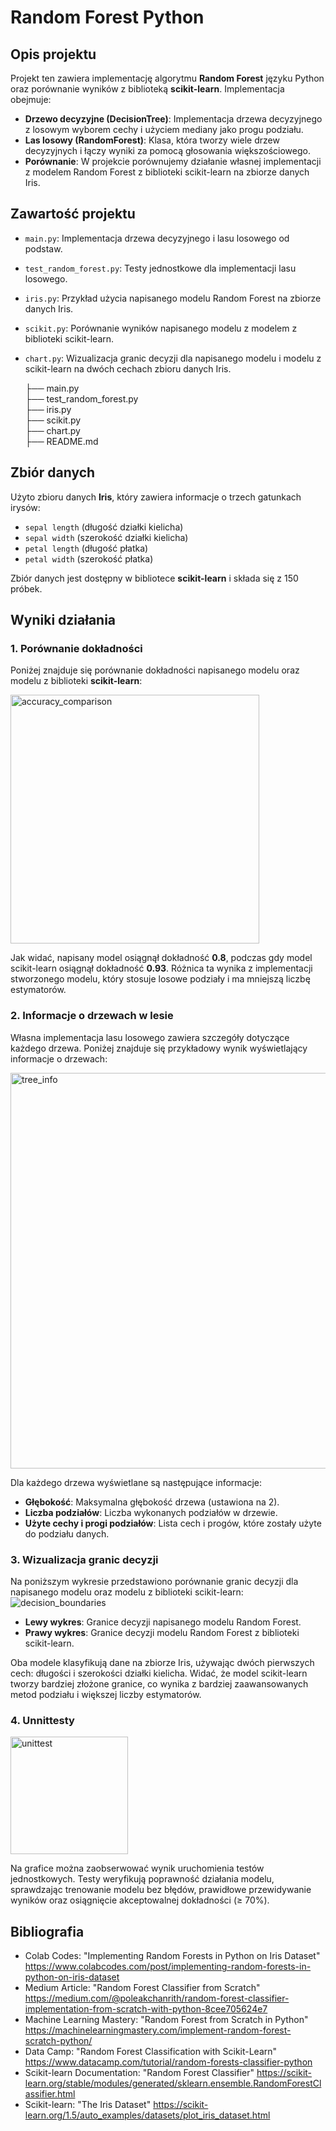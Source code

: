 # Random Forest  Python

## Opis projektu

Projekt ten zawiera implementację algorytmu **Random Forest** języku Python oraz porównanie wyników z biblioteką **scikit-learn**. Implementacja obejmuje:

- **Drzewo decyzyjne (DecisionTree)**: Implementacja drzewa decyzyjnego z losowym wyborem cechy i użyciem mediany jako progu podziału.
- **Las losowy (RandomForest)**: Klasa, która tworzy wiele drzew decyzyjnych i łączy wyniki za pomocą głosowania większościowego.
- **Porównanie**: W projekcie porównujemy działanie własnej implementacji z modelem Random Forest z biblioteki scikit-learn na zbiorze danych Iris.

## Zawartość projektu

- `main.py`: Implementacja drzewa decyzyjnego i lasu losowego od podstaw.
- `test_random_forest.py`: Testy jednostkowe dla implementacji lasu losowego.
- `iris.py`: Przykład użycia napisanego modelu Random Forest na zbiorze danych Iris.
- `scikit.py`: Porównanie wyników napisanego modelu z modelem z biblioteki scikit-learn.
- `chart.py`: Wizualizacja granic decyzji dla napisanego modelu i modelu z scikit-learn na dwóch cechach zbioru danych Iris.

  ├── main.py                
├── test_random_forest.py  
├── iris.py                
├── scikit.py              
├── chart.py               
├── README.md              


## Zbiór danych

Użyto zbioru danych **Iris**, który zawiera informacje o trzech gatunkach irysów:
- `sepal length` (długość działki kielicha)
- `sepal width` (szerokość działki kielicha)
- `petal length` (długość płatka)
- `petal width` (szerokość płatka)

Zbiór danych jest dostępny w bibliotece **scikit-learn** i składa się z 150 próbek.

## Wyniki działania

### 1. Porównanie dokładności

Poniżej znajduje się porównanie dokładności napisanego modelu oraz modelu z biblioteki **scikit-learn**:

<img width="398" alt="accuracy_comparison" src="https://github.com/user-attachments/assets/52958682-70e6-4854-a378-040eae14e0ae">


Jak widać, napisany model osiągnął dokładność **0.8**, podczas gdy model scikit-learn osiągnął dokładność **0.93**. Różnica ta wynika z implementacji stworzonego modelu, który stosuje losowe podziały i ma mniejszą liczbę estymatorów.

### 2. Informacje o drzewach w lesie

Własna implementacja lasu losowego zawiera szczegóły dotyczące każdego drzewa. Poniżej znajduje się przykładowy wynik wyświetlający informacje o drzewach:

<img width="633" alt="tree_info" src="https://github.com/user-attachments/assets/cba50aa1-375e-4f7e-a8a2-876eebe7be91">


Dla każdego drzewa wyświetlane są następujące informacje:
- **Głębokość**: Maksymalna głębokość drzewa (ustawiona na 2).
- **Liczba podziałów**: Liczba wykonanych podziałów w drzewie.
- **Użyte cechy i progi podziałów**: Lista cech i progów, które zostały użyte do podziału danych.

### 3. Wizualizacja granic decyzji

Na poniższym wykresie przedstawiono porównanie granic decyzji dla napisanego modelu oraz modelu z biblioteki scikit-learn:
![decision_boundaries](https://github.com/user-attachments/assets/48eb2096-d009-472b-b900-f96a6ab02d3c)

- **Lewy wykres**: Granice decyzji napisanego modelu Random Forest.
- **Prawy wykres**: Granice decyzji modelu Random Forest z biblioteki scikit-learn.

Oba modele klasyfikują dane na zbiorze Iris, używając dwóch pierwszych cech: długości i szerokości działki kielicha. Widać, że model scikit-learn tworzy bardziej złożone granice, co wynika z bardziej zaawansowanych metod podziału i większej liczby estymatorów.



### 4. Unnittesty
<img width="188" alt="unittest" src="https://github.com/user-attachments/assets/b5e839f5-cacf-40e8-b172-29865015bf0b">

Na grafice można zaobserwować wynik uruchomienia testów jednostkowych. Testy weryfikują poprawność działania modelu, sprawdzając trenowanie modelu bez błędów, prawidłowe przewidywanie wyników oraz osiągnięcie akceptowalnej dokładności (≥ 70%).


## Bibliografia
- Colab Codes: "Implementing Random Forests in Python on Iris Dataset"
https://www.colabcodes.com/post/implementing-random-forests-in-python-on-iris-dataset
- Medium Article: "Random Forest Classifier from Scratch"
https://medium.com/@poleakchanrith/random-forest-classifier-implementation-from-scratch-with-python-8cee705624e7
- Machine Learning Mastery: "Random Forest from Scratch in Python" 
https://machinelearningmastery.com/implement-random-forest-scratch-python/
- Data Camp: "Random Forest Classification with Scikit-Learn"
https://www.datacamp.com/tutorial/random-forests-classifier-python
- Scikit-learn Documentation: "Random Forest Classifier"
https://scikit-learn.org/stable/modules/generated/sklearn.ensemble.RandomForestClassifier.html
- Scikit-learn: "The Iris Dataset"
https://scikit-learn.org/1.5/auto_examples/datasets/plot_iris_dataset.html

